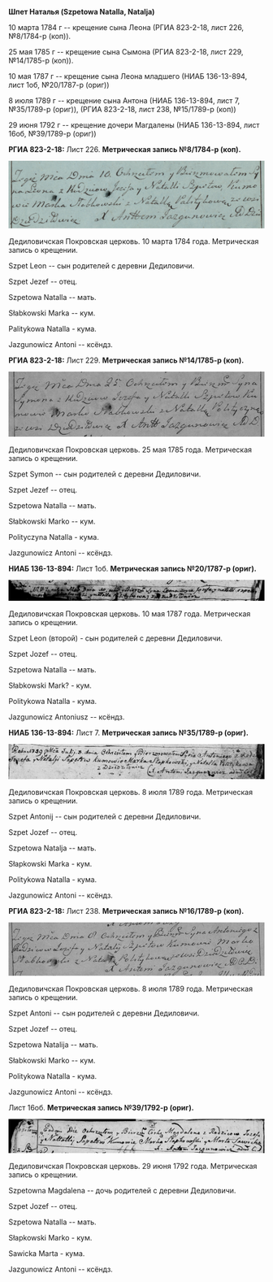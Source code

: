 **Шпет Наталья (Szpetowa Natalla, Natalja)**

10 марта 1784 г -- крещение сына Леона (РГИА 823-2-18, лист 226,
№8/1784-р (коп)).

25 мая 1785 г -- крещение сына Сымона (РГИА 823-2-18, лист 229,
№14/1785-р (коп)).

10 мая 1787 г -- крещение сына Леона младшего (НИАБ 136-13-894, лист
1об, №20/1787-р (ориг))

8 июля 1789 г -- крещение сына Антона (НИАБ 136-13-894, лист 7,
№35/1789-р (ориг)), (РГИА 823-2-18, лист 238, №15/1789-р (коп))

29 июня 1792 г -- крещение дочери Магдалены (НИАБ 136-13-894, лист 16об,
№39/1789-р (ориг))

**РГИА 823-2-18:** Лист 226. **Метрическая запись №8/1784-р (коп).**

![](./media/e89e870f1c6414c6d0cee0573c3626888477e9ef.png)

Дедиловичская Покровская церковь. 10 марта 1784 года. Метрическая запись
о крещении.

Szpet Leon -- сын родителей с деревни Дедиловичи.

Szpet Jezef -- отец.

Szpetowa Natalla -- мать.

Słabkowski Marka -- кум.

Palitykowa Natalla - кума.

Jazgunowicz Antoni -- ксёндз.

**РГИА 823-2-18:** Лист 229. **Метрическая запись №14/1785-р (коп).**

![](./media/0af89bacce9d5516db82489d380c06d97742bf78.png)

Дедиловичская Покровская церковь. 25 мая 1785 года. Метрическая запись о
крещении.

Szpet Symon -- сын родителей с деревни Дедиловичи.

Szpet Jezef -- отец.

Szpetowa Natalla -- мать.

Słabkowski Marko -- кум.

Polityczyna Natalla - кума.

Jazgunowicz Antoni -- ксёндз.

**НИАБ 136-13-894:** Лист 1об. **Метрическая запись №20/1787-р (ориг).**

![](./media/f32cbe3481fce956d6b356a222a544809de2eb0f.png)

Дедиловичская Покровская церковь. 10 мая 1787 года. Метрическая запись о
крещении.

Szpet Leon (второй) - сын родителей с деревни Дедиловичи.

Szpet Jozef -- отец.

Szpetowa Natalla -- мать.

Słabkowski Mark? - кум.

Politykowa Natalla - кума.

Jazgunowicz Antoniusz -- ксёндз.

**НИАБ 136-13-894:** Лист 7. **Метрическая запись №35/1789-р (ориг).**

![](./media/8515bd2a4d5f06aa59b46b2fee451e750029617a.png)

Дедиловичская Покровская церковь. 8 июля 1789 года. Метрическая запись о
крещении.

Szpet Antonij -- сын родителей с деревни Дедиловичи.

Szpet Jozef -- отец.

Szpetowa Natalja -- мать.

Słapkowski Marka - кум.

Politykowa Natalla - кума.

Jazgunowicz Antoni -- ксёндз.

**РГИА 823-2-18:** Лист 238. **Метрическая запись №16/1789-р (коп).**

![](./media/6b9f0dc48377ecc6a30178a4ab560ba8937f3ee2.png)

Дедиловичская Покровская церковь. 8 июля 1789 года. Метрическая запись о
крещении.

Szpet Antoni -- сын родителей с деревни Дедиловичи.

Szpet Jozef -- отец.

Szpetowa Natalija -- мать.

Słabkowski Marko -- кум.

Politykowa Natalla - кума.

Jazgunowicz Antoni -- ксёндз.

Лист 16об. **Метрическая запись №39/1792-р (ориг).**

![](./media/14fb1464df0498e9dd1495f7a2f96a1d465649e1.png)

Дедиловичская Покровская церковь. 29 июня 1792 года. Метрическая запись
о крещении.

Szpetowna Magdalena -- дочь родителей с деревни Дедиловичи.

Szpet Jozef -- отец.

Szpetowa Natalla -- мать.

Słapkowski Marko - кум.

Sawicka Marta - кума.

Jazgunowicz Antoni -- ксёндз.
